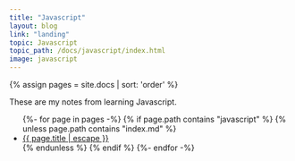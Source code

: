 ```yaml
---
title: "Javascript"
layout: blog
link: "landing"
topic: Javascript
topic_path: /docs/javascript/index.html
image: javascript
---
```

{% assign pages = site.docs | sort: 'order' %}

These are my notes from learning Javascript.

<ul>
{%- for page in pages -%}
  {% if page.path contains "javascript" %}
    {% unless page.path contains "index.md" %}
      <li>
        <a href="{{ page.url | relative_url }}">
          {{ page.title | escape }}
        </a>
      </li>
    {% endunless %}
  {% endif %}
{%- endfor -%}
</ul>